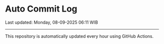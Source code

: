 # Auto Commit Log

Last updated: Monday, 08-09-2025 06:11 WIB

---

This repository is automatically updated every hour using GitHub Actions.
